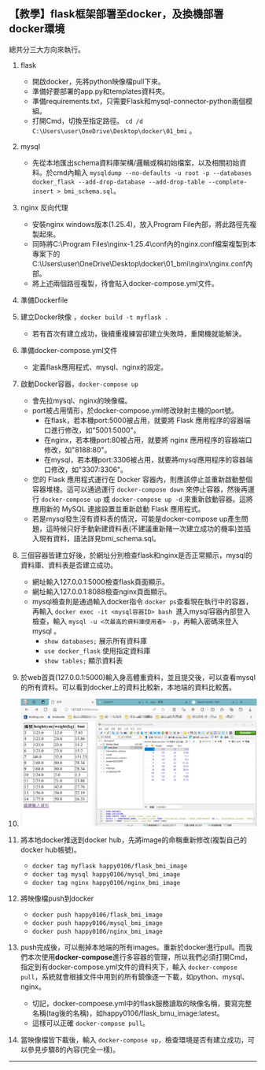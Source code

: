 ## 【教學】flask框架部署至docker，及換機部署docker環境

總共分三大方向來執行。

1. flask

   * 開啟docker，先將python映像檔pull下來。
   * 準備好要部署的app.py和templates資料夾。
   * 準備requirements.txt，只需要Flask和mysql-connector-python兩個模組。
   * 打開Cmd，切換至指定路徑。 `cd /d C:\Users\user\OneDrive\Desktop\docker\01_bmi` 。
2. mysql

   * 先從本地匯出schema資料庫架構/邏輯或稱初始檔案，以及相關初始資料。於cmd內輸入 `mysqldump --no-defaults -u root -p --databases docker_flask --add-drop-database --add-drop-table --complete-insert > bmi_schema.sql`。
3. nginx 反向代理

   * 安裝nginx windows版本(1.25.4)，放入Program File內部，將此路徑先複製起來。
   * 同時將C:\Program Files\nginx-1.25.4\conf內的nginx.conf檔案複製到本專案下的C:\Users\user\OneDrive\Desktop\docker\01_bmi\nginx\nginx.conf內部。
   * 將上述兩個路徑複製，待會貼入docker-compose.yml文件。
4. 準備Dockerfile
5. 建立Docker映像 ，`docker build -t myflask .`

   * 若有首次有建立成功，後續重複練習卻建立失敗時，重開機就能解決。
6. 準備docker-compose.yml文件

   * 定義flask應用程式、mysql、nginx的設定。
7. 啟動Docker容器，`docker-compose up`

   * 會先拉mysql、nginx的映像檔。
   * port被占用情形，於docker-compose.yml修改映射主機的port號。
     * 在flask，若本機port:5000被占用，就要將 Flask 應用程序的容器端口進行修改，如"5001:5000"。
     * 在nginx，若本機port:80被占用，就要將 nginx 應用程序的容器端口修改，如"8188:80"。
     * 在mysql，若本機port:3306被占用，就要將mysql應用程序的容器端口修改，如"3307:3306"。
   * 您的 Flask 應用程式運行在 Docker 容器內，則應該停止並重新啟動整個容器堆棧。這可以通過運行 `docker-compose down` 來停止容器，然後再運行 `docker-compose up` 或 `docker-compose up -d` 來重新啟動容器。這將應用新的 MySQL 連接設置並重新啟動 Flask 應用程式。
   * 若是mysql發生沒有資料表的情況，可能是docker-compose up產生問題，這時候只好手動新建資料表(不建議重新賭一次建立成功的機率)並插入現有資料，語法詳見bmi_schema.sql。
8. 三個容器皆建立好後，於網址分別檢查flask和nginx是否正常顯示，mysql的資料庫、資料表是否建立成功。

   * 網址輸入127.0.0.1:5000檢查flask頁面顯示。
   * 網址輸入127.0.0.1:8088檢查nginx頁面顯示。
   * mysql檢查則是通過輸入docker指令 `docker ps`查看現在執行中的容器，再輸入 `docker exec -it <mysql容器ID> bash `進入mysql容器內部登入檢查，輸入 `mysql -u <次最高的資料庫使用者> -p`，再輸入密碼來登入mysql 。
     * `show databases;` 展示所有資料庫
     * `use docker_flask` 使用指定資料庫
     * `show tables;` 顯示資料表
9. 於web首頁(127.0.0.1:5000)輸入身高體重資料，並且提交後，可以查看mysql的所有資料。可以看到docker上的資料比較新，本地端的資料比較舊。
10. ![1711101826485](image/README/1711101826485.png "docker和本地mysql資料內容")
11. 將本地docker推送到docker hub，先將image的命稱重新修改(複製自己的docker hub帳號)。

    * `docker tag myflask happy0106/flask_bmi_image`
    * `docker tag mysql happy0106/mysql_bmi_image`
    * `docker tag nginx happy0106/nginx_bmi_image`
12. 將映像檔push到docker

    * `docker push happy0106/flask_bmi_image`
    * `docker push happy0106/mysql_bmi_image`
    * `docker push happy0106/nginx_bmi_image`
13. push完成後，可以刪掉本地端的所有images。重新於docker進行pull。而我們本次使用**docker-compose**進行多容器的管理，所以我們必須打開Cmd，指定到有docker-compose.yml文件的資料夾下，輸入 `docker-compose pull`，系統就會根據文件中用到的所有鏡像逐一下載，如python、mysql、nginx。

    * 切記，docker-compoese.yml中的flask服務讀取的映像名稱，要寫完整名稱(tag後的名稱)，如happy0106/flask_bmu_image:latest。
    * 這樣可以正確 `docker-compose pull`。
14. 當映像檔皆下載後，輸入 `docker-compose up`，檢查環境是否有建立成功，可以參見步驟8的內容(完全一樣)。




---
